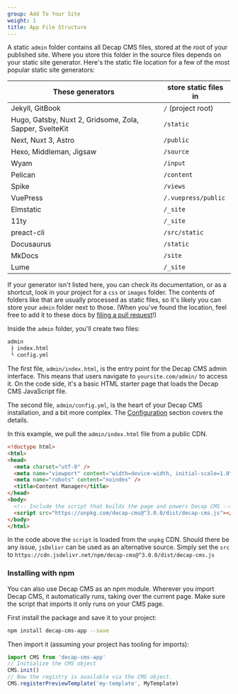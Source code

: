 ```yaml
---
group: Add To Your Site
weight: 1
title: App File Structure
---
```


A static `admin` folder contains all Decap CMS files, stored at the root of your published site. Where you store this folder in the source files depends on your static site generator. Here's the static file location for a few of the most popular static site generators:

| These generators                                        | store static files in |
| ------------------------------------------------------- | --------------------- |
| Jekyll, GitBook                                         | `/` (project root)    |
| Hugo, Gatsby, Nuxt 2, Gridsome, Zola, Sapper, SvelteKit | `/static`             |
| Next, Nuxt 3, Astro                                     | `/public`             |
| Hexo, Middleman, Jigsaw                                 | `/source`             |
| Wyam                                                    | `/input`              |
| Pelican                                                 | `/content`            |
| Spike                                                   | `/views`              |
| VuePress                                                | `/.vuepress/public`   |
| Elmstatic                                               | `/_site`              |
| 11ty                                                    | `/_site`              |
| preact-cli                                              | `/src/static`         |
| Docusaurus                                              | `/static`             |
| MkDocs                                                  | `/site`               |
| Lume                                                    | `/_site`              |

If your generator isn't listed here, you can check its documentation, or as a shortcut, look in your project for a `css` or `images` folder. The contents of folders like that are usually processed as static files, so it's likely you can store your `admin` folder next to those. (When you've found the location, feel free to add it to these docs by [filing a pull request](https://github.com/decaporg/decap-cms/blob/master/CONTRIBUTING.md#pull-requests)!)

Inside the `admin` folder, you'll create two files:

```bash
admin
 ├ index.html
 └ config.yml
```

The first file, `admin/index.html`, is the entry point for the Decap CMS admin interface. This means that users navigate to `yoursite.com/admin/` to access it. On the code side, it's a basic HTML starter page that loads the Decap CMS JavaScript file.

The second file, `admin/config.yml`, is the heart of your Decap CMS installation, and a bit more complex. The [Configuration](#configuration) section covers the details.

In this example, we pull the `admin/index.html` file from a public CDN.

```html
<!doctype html>
<html>
<head>
  <meta charset="utf-8" />
  <meta name="viewport" content="width=device-width, initial-scale=1.0" />
  <meta name="robots" content="noindex" />
  <title>Content Manager</title>
</head>
<body>
  <!-- Include the script that builds the page and powers Decap CMS -->
  <script src="https://unpkg.com/decap-cms@^3.0.0/dist/decap-cms.js"></script>
</body>
</html>
```

In the code above the `script` is loaded from the `unpkg` CDN. Should there be any issue, `jsDelivr` can be used as an alternative source. Simply set the `src` to `https://cdn.jsdelivr.net/npm/decap-cms@^3.0.0/dist/decap-cms.js`

### Installing with npm

You can also use Decap CMS as an npm module. Wherever you import Decap CMS, it automatically runs, taking over the current page. Make sure the script that imports it only runs on your CMS page.

First install the package and save it to your project:

```bash
npm install decap-cms-app --save
```

Then import it (assuming your project has tooling for imports):

```js
import CMS from 'decap-cms-app'
// Initialize the CMS object
CMS.init()
// Now the registry is available via the CMS object.
CMS.registerPreviewTemplate('my-template', MyTemplate)
```
